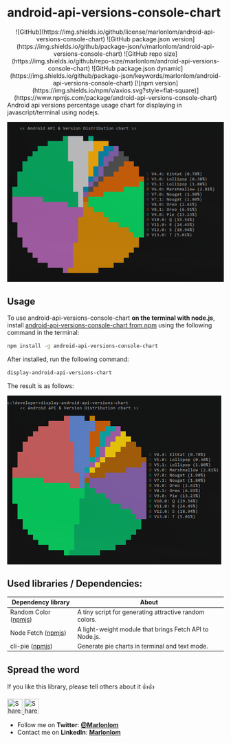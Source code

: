 # android-api-versions-console-chart
<div align="center">
![GitHub](https://img.shields.io/github/license/marlonlom/android-api-versions-console-chart)
![GitHub package.json version](https://img.shields.io/github/package-json/v/marlonlom/android-api-versions-console-chart)
![GitHub repo size](https://img.shields.io/github/repo-size/marlonlom/android-api-versions-console-chart)
![GitHub package.json dynamic](https://img.shields.io/github/package-json/keywords/marlonlom/android-api-versions-console-chart)
[![npm version](https://img.shields.io/npm/v/axios.svg?style=flat-square)](https://www.npmjs.com/package/android-api-versions-console-chart)
</div>
Android api versions percentage usage chart for displaying in javascript/terminal using nodejs.

![Android api versions percentage chart in action](https://raw.githubusercontent.com/marlonlom/android-api-versions-console-chart/main/screenshots/console-chart-displayed.png "console chart displayed")

## Usage
To use android-api-versions-console-chart **on the terminal with node.js**, install [android-api-versions-console-chart from npm](https://www.npmjs.org/package/android-api-versions-console-chart) using the following command in the terminal:

```bash
npm install -g android-api-versions-console-chart
```
After installed, run the following command:

```bash
display-android-api-versions-chart
```

The result is as follows:

![Usage of display-android-api-versions-chart command](https://raw.githubusercontent.com/marlonlom/android-api-versions-console-chart/main/screenshots/console-chart-displayed-command.png "console chart displayed after installed")


## Used libraries / Dependencies:

| Dependency library                                                | About                                                   |
|-------------------------------------------------------------------|---------------------------------------------------------|
| Random Color ([npmjs](https://www.npmjs.com/package/randomcolor)) | A tiny script for generating attractive random colors.  |
| Node Fetch ([npmjs](https://www.npmjs.com/package/node-fetch))    | A light-weight module that brings Fetch API to Node.js. |
| cli-pie ([npmjs](https://www.npmjs.com/package/cli-pie))          | Generate pie charts in terminal and text mode.          |

## Spread the word

If you like this library, please tell others about it :thumbsup::thumbsup:

<a href="https://twitter.com/intent/tweet?text=Android%20api%20versions%20percentage%20usage%20chart%20being%20displayed%20in%20terminal%3F%3F%20Check%20out%20this%20awesome%20library%20on%20Github%3A%20https://www.npmjs.org/package/android-api-versions-console-chart" target="_blank" title="share to twitter" style="width:100%"><img src="https://github.com/marlonlom/staticmaps_builder/blob/master/design/twitter_icon.png" title="Share on Twitter" width="35" height=35 />
<a href="https://www.facebook.com/sharer/sharer.php?u=www.npmjs.org/package/android-api-versions-console-chart" target="_blank" title="share to facebook" style="width:100%"><img src="https://github.com/marlonlom/staticmaps_builder/blob/master/design/facebook_icon.png" title="Share on Facebook" width="35" height=35 />

 - []()Follow me on **Twitter**: [**@Marlonlom**](https://twitter.com/marlonlom)
 - Contact me on **LinkedIn**: [**Marlonlom**](https://co.linkedin.com/in/marlonlom)
